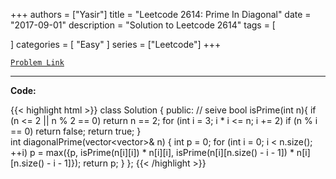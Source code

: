
+++
authors = ["Yasir"]
title = "Leetcode 2614: Prime In Diagonal"
date = "2017-09-01"
description = "Solution to Leetcode 2614"
tags = [
    
]
categories = [
    "Easy"
]
series = ["Leetcode"]
+++



[`Problem Link`](https://leetcode.com/problems/prime-in-diagonal/description/)

---

**Code:**

{{< highlight html >}}
class Solution {
public:
  // seive
  bool isPrime(int n){
      if (n <= 2 || n % 2 == 0) 
          return n == 2;
      for (int i = 3; i * i <= n; i += 2)
          if (n % i == 0)
              return false;
      return true;
  }      
  int diagonalPrime(vector<vector<int>>& n) {
      int p = 0;
      for (int i = 0; i < n.size(); ++i)
          p = max({p, isPrime(n[i][i]) * n[i][i], 
              isPrime(n[i][n.size() - i - 1]) * n[i][n.size() - i - 1]});
      return p;
  }
};
{{< /highlight >}}

